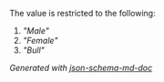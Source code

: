 The value is restricted to the following: 

 1. _"Male"_
 2. _"Female"_
 3. _"Bull"_

_Generated with [json-schema-md-doc](https://brianwendt.github.io/json-schema-md-doc/)_